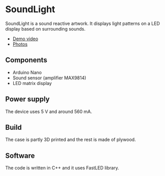 # SoundLight
SoundLight is a sound reactive artwork. It displays light patterns on a LED display based on surrounding sounds.

* [Demo video](https://www.youtube.com/watch?v=6hr5MKKdF0U)
* [Photos](https://imgur.com/a/T8ksyk4)

## Components
* Arduino Nano
* Sound sensor (amplifier MAX9814)
* LED matrix display

## Power supply
The device uses 5 V and around 560 mA.

## Build
The case is partly 3D printed and the rest is made of plywood.

## Software
The code is written in C++ and it uses FastLED library.
